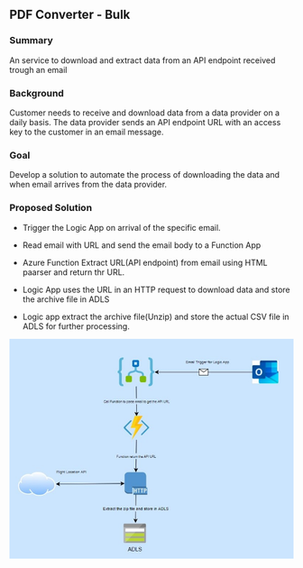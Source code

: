 



## PDF Converter - Bulk


### Summary

An service to download and extract data from an API endpoint received trough an email 

### Background

Customer needs to receive and download data from a  data provider on a daily basis.  The data provider sends an API endpoint URL with an access key to the customer in an email message.  

### Goal

Develop a solution to automate the process of downloading the data and when email arrives from the data provider.

### Proposed Solution

 - Trigger the Logic App on arrival of the specific email.
 
 - Read email with URL and send the email body to a Function App
 
 - Azure Function Extract URL(API endpoint) from email using
   HTML paarser and return thr URL.
   
 - Logic App  uses the URL in an HTTP request to download data and store the
   archive file in ADLS
   
 - Logic app extract the archive file(Unzip) and store the actual CSV file in ADLS
   for further processing.

![Screenshot](downloadfromemail.jpg)
